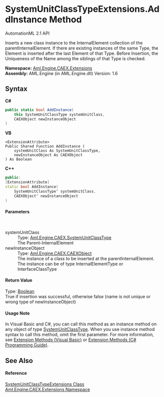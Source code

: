 # SystemUnitClassTypeExtensions.AddInstance Method 
AutomationML 2.1 API 

Inserts a new class instance to the InternalElement collection of the parentInternalElement. If there are existing instances of the same Type, the Element is inserted after the last Element of that Type. Before Insertion, the Uniqueness of the Name among the siblings of that Type is checked.

**Namespace:**&nbsp;<a href="N_Aml_Engine_CAEX_Extensions">Aml.Engine.CAEX.Extensions</a><br />**Assembly:**&nbsp;AML.Engine (in AML.Engine.dll) Version: 1.6

## Syntax

**C#**<br />
``` C#
public static bool AddInstance(
	this SystemUnitClassType systemUnitClass,
	CAEXObject newInstanceObject
)
```

**VB**<br />
``` VB
<ExtensionAttribute>
Public Shared Function AddInstance ( 
	systemUnitClass As SystemUnitClassType,
	newInstanceObject As CAEXObject
) As Boolean
```

**C++**<br />
``` C++
public:
[ExtensionAttribute]
static bool AddInstance(
	SystemUnitClassType^ systemUnitClass, 
	CAEXObject^ newInstanceObject
)
```


#### Parameters
&nbsp;<dl><dt>systemUnitClass</dt><dd>Type: <a href="T_Aml_Engine_CAEX_SystemUnitClassType">Aml.Engine.CAEX.SystemUnitClassType</a><br />The Parent-InternalElement</dd><dt>newInstanceObject</dt><dd>Type: <a href="T_Aml_Engine_CAEX_CAEXObject">Aml.Engine.CAEX.CAEXObject</a><br />The instance of a class to be inserted at the parentInternalElement. The instance can be of type InternalElementType or InterfaceClassType</dd></dl>

#### Return Value
Type: <a href="https://docs.microsoft.com/dotnet/api/system.boolean" target="_parent" rel="noopener noreferrer">Boolean</a><br />True if insertion was successful, otherwise false (name is not unique or wrong type of newInstanceObject)

#### Usage Note
In Visual Basic and C#, you can call this method as an instance method on any object of type <a href="T_Aml_Engine_CAEX_SystemUnitClassType">SystemUnitClassType</a>. When you use instance method syntax to call this method, omit the first parameter. For more information, see <a href="https://docs.microsoft.com/dotnet/visual-basic/programming-guide/language-features/procedures/extension-methods" target="_blank" rel="noopener noreferrer">Extension Methods (Visual Basic)</a> or <a href="https://docs.microsoft.com/dotnet/csharp/programming-guide/classes-and-structs/extension-methods" target="_blank" rel="noopener noreferrer">Extension Methods (C# Programming Guide)</a>.

## See Also


#### Reference
<a href="T_Aml_Engine_CAEX_Extensions_SystemUnitClassTypeExtensions">SystemUnitClassTypeExtensions Class</a><br /><a href="N_Aml_Engine_CAEX_Extensions">Aml.Engine.CAEX.Extensions Namespace</a><br />